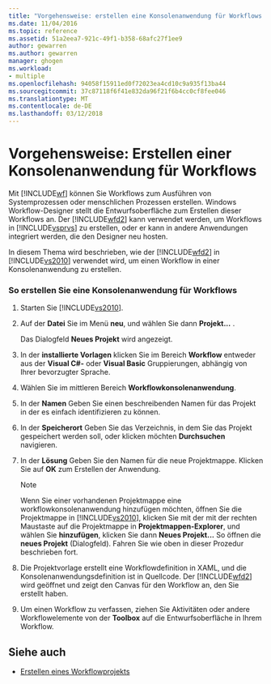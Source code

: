 ```yaml
---
title: "Vorgehensweise: erstellen eine Konsolenanwendung für Workflows | Microsoft Docs"
ms.date: 11/04/2016
ms.topic: reference
ms.assetid: 51a2eea7-921c-49f1-b358-68afc27f1ee9
author: gewarren
ms.author: gewarren
manager: ghogen
ms.workload:
- multiple
ms.openlocfilehash: 94058f15911ed0f72023ea4cd10c9a935f13ba44
ms.sourcegitcommit: 37c87118f6f41e832da96f21f6b4cc0cf8fee046
ms.translationtype: MT
ms.contentlocale: de-DE
ms.lasthandoff: 03/12/2018
---
```

# <a name="how-to-create-a-workflow-console-application"></a>Vorgehensweise: Erstellen einer Konsolenanwendung für Workflows
Mit [!INCLUDE[wf](../workflow-designer/includes/wf_md.md)] können Sie Workflows zum Ausführen von Systemprozessen oder menschlichen Prozessen erstellen. Windows Workflow-Designer stellt die Entwurfsoberfläche zum Erstellen dieser Workflows an. Der [!INCLUDE[wfd2](../workflow-designer/includes/wfd2_md.md)] kann verwendet werden, um Workflows in [!INCLUDE[vsprvs](../code-quality/includes/vsprvs_md.md)] zu erstellen, oder er kann in andere Anwendungen integriert werden, die den Designer neu hosten.

 In diesem Thema wird beschrieben, wie der [!INCLUDE[wfd2](../workflow-designer/includes/wfd2_md.md)] in [!INCLUDE[vs2010](../misc/includes/vs2010_md.md)] verwendet wird, um einen Workflow in einer Konsolenanwendung zu erstellen.

### <a name="to-create-a-workflow-console-application"></a>So erstellen Sie eine Konsolenanwendung für Workflows

1.  Starten Sie [!INCLUDE[vs2010](../misc/includes/vs2010_md.md)].

2.  Auf der **Datei** Sie im Menü **neu**, und wählen Sie dann **Projekt...** .

     Das Dialogfeld **Neues Projekt** wird angezeigt.

3.  In der **installierte Vorlagen** klicken Sie im Bereich **Workflow** entweder aus der **Visual C#-** oder **Visual Basic** Gruppierungen, abhängig von Ihrer bevorzugter Sprache.

4.  Wählen Sie im mittleren Bereich **Workflowkonsolenanwendung**.

5.  In der **Namen** Geben Sie einen beschreibenden Namen für das Projekt in der es einfach identifizieren zu können.

6.  In der **Speicherort** Geben Sie das Verzeichnis, in dem Sie das Projekt gespeichert werden soll, oder klicken möchten **Durchsuchen** navigieren.

7.  In der **Lösung** Geben Sie den Namen für die neue Projektmappe. Klicken Sie auf **OK** zum Erstellen der Anwendung.

    > [!NOTE]
    > Wenn Sie einer vorhandenen Projektmappe eine workflowkonsolenanwendung hinzufügen möchten, öffnen Sie die Projektmappe in [!INCLUDE[vs2010](../misc/includes/vs2010_md.md)], klicken Sie mit der mit der rechten Maustaste auf die Projektmappe in **Projektmappen-Explorer**, und wählen Sie **hinzufügen**, klicken Sie dann  **Neues Projekt...**  So öffnen die **neues Projekt** (Dialogfeld). Fahren Sie wie oben in dieser Prozedur beschrieben fort.

8.  Die Projektvorlage erstellt eine Workflowdefinition in XAML, und die Konsolenanwendungsdefinition ist in Quellcode. Der [!INCLUDE[wfd2](../workflow-designer/includes/wfd2_md.md)] wird geöffnet und zeigt den Canvas für den Workflow an, den Sie erstellt haben.

9. Um einen Workflow zu verfassen, ziehen Sie Aktivitäten oder andere Workflowelemente von der **Toolbox** auf die Entwurfsoberfläche in Ihrem Workflow.

## <a name="see-also"></a>Siehe auch

- [Erstellen eines Workflowprojekts](../workflow-designer/creating-a-workflow-project.md)